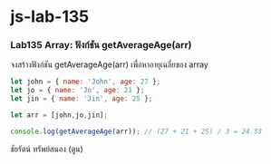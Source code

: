 # js-lab-135
### Lab135 Array: ฟังก์ชัน getAverageAge(arr)
จงสร้างฟังก์ชัน getAverageAge(arr) เพื่อหาอายุเฉลี่ยของ array

```JavaScript
let john = { name: 'John', age: 27 };
let jo = { name: 'Jo', age: 21 };
let jin = { name: 'Jin', age: 25 };

let arr = [john,jo,jin];

console.log(getAverageAge(arr)); // (27 + 21 + 25) / 3 = 24.33
```
ชัยรัตน์ ทรัพย์สนอง (ตูน)
